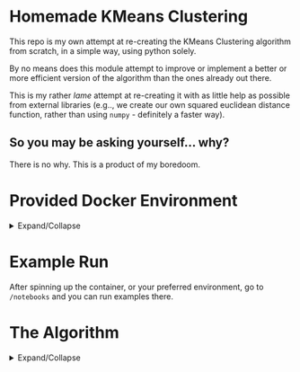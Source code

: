 # Homemade KMeans Clustering
This repo is my own attempt at re-creating the KMeans Clustering algorithm from scratch, in a simple way, using python solely. 

By no means does this module attempt to improve or implement a better or more efficient version of the algorithm than the ones already out there. 

This is my rather *lame* attempt at re-creating it with as little help as possible from external libraries (e.g.., we create our own squared euclidean distance function, rather than using `numpy` - definitely a faster way).

## So you may be asking yourself... why?

There is no why. This is a product of my boredoom.

# Provided Docker Environment

<details> <summary> Expand/Collapse </summary>

You can try this using a corresponding Python image:

```bash
docker-compose down && docker-compose up --build -d
```

You can execute jupyter lab using a `Makefile`. Run:

```bash
make jupyterlab
```

Go to `localhost:8000`. The token (playground) is defined in the `Dockerfile`.
</details>

# Example Run

After spinning up the container, or your preferred environment, go to `/notebooks` and you can run examples there.

# The Algorithm

<details> <summary> Expand/Collapse </summary>

Following the algorithm defined in [The Elements of Statistical Learning](https://hastie.su.domains/ElemStatLearn/):

1. For a given cluster assignment $C$, the total cluster variance is minimized with respect to $m_{1}, ..., m_{K}$ yielding the means of the currently assigned clusters.

2. Given a current seat of means $m_{1}, ..., m_{K}$, the total cluster variance is minimized by assigning each observation to the closest (current) cluster mean. That is,

$$ C(i) = argmin_{1 \leq k \leq K} ||x_{i} - m_{k}||^2$$

3. Repeat steps 1 and 2 until the assignments do not change

Where the Total Cluster Variance is defined as follows:

$$ \min_{C, {m_k} ^K_1 } \sum_{k=1}^{K} N_{k} ~ \sum_{C(i) = k} ||x_{i} - m_{k}||^2 $$

where

$$ N_k = \sum_{i = 1}^N I(C(i) = k) $$

</details>
